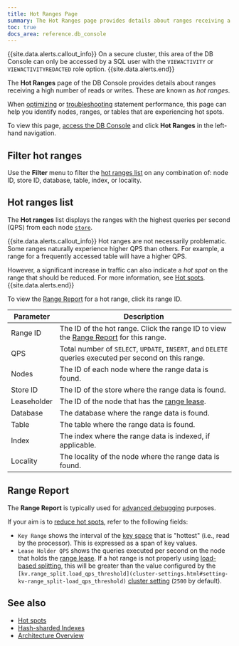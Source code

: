 ```yaml
---
title: Hot Ranges Page
summary: The Hot Ranges page provides details about ranges receiving a high number of reads or writes.
toc: true
docs_area: reference.db_console
---
```


{{site.data.alerts.callout_info}}
On a secure cluster, this area of the DB Console can only be accessed by a SQL user with the `VIEWACTIVITY` or `VIEWACTIVITYREDACTED` role option.
{{site.data.alerts.end}}

The **Hot Ranges** page of the DB Console provides details about ranges receiving a high number of reads or writes. These are known as *hot ranges*.

When [optimizing](performance-best-practices-overview.html#hot-spots) or [troubleshooting](query-behavior-troubleshooting.html#single-hot-node) statement performance, this page can help you identify nodes, ranges, or tables that are experiencing hot spots.

To view this page, [access the DB Console](ui-overview.html#db-console-access) and click **Hot Ranges** in the left-hand navigation.

## Filter hot ranges

Use the **Filter** menu to filter the [hot ranges list](#hot-ranges-list) on any combination of: node ID, store ID, database, table, index, or locality.

## Hot ranges list

The **Hot ranges** list displays the ranges with the highest queries per second (QPS) from each node [`store`](architecture/storage-layer.html).

{{site.data.alerts.callout_info}}
Hot ranges are not necessarily problematic. Some ranges naturally experience higher QPS than others. For example, a range for a frequently accessed table will have a higher QPS.

However, a significant increase in traffic can also indicate a *hot spot* on the range that should be reduced. For more information, see [Hot spots](performance-best-practices-overview.html#hot-spots).
{{site.data.alerts.end}}

To view the [Range Report](#range-report) for a hot range, click its range ID.

Parameter | Description
----------|------------
Range ID | The ID of the hot range. Click the range ID to view the [Range Report](#range-report) for this range.
QPS | Total number of `SELECT`, `UPDATE`, `INSERT`, and `DELETE` queries executed per second on this range.
Nodes | The ID of each node where the range data is found.
Store ID | The ID of the store where the range data is found.
Leaseholder | The ID of the node that has the [range lease](architecture/reads-and-writes-overview.html#cockroachdb-architecture-terms).
Database | The database where the range data is found.
Table | The table where the range data is found.
Index | The index where the range data is indexed, if applicable.
Locality | The locality of the node where the range data is found.

## Range Report

The **Range Report** is typically used for [advanced debugging](ui-debug-pages.html#even-more-advanced-debugging) purposes.

If your aim is to [reduce hot spots](performance-best-practices-overview.html#hot-spots), refer to the following fields:

- `Key Range` shows the interval of the [key space](architecture/distribution-layer.html#range-descriptors) that is "hottest" (i.e., read by the processor). This is expressed as a span of key values.
- `Lease Holder QPS` shows the queries executed per second on the node that holds the [range lease](architecture/replication-layer.html#leases). If a hot range is not properly using [load-based splitting](load-based-splitting.html), this will be greater than the value configured by the `[kv.range_split.load_qps_threshold](cluster-settings.html#setting-kv-range_split-load_qps_threshold)` [cluster setting](cluster-settings.html) (`2500` by default).

## See also

- [Hot spots](performance-best-practices-overview.html#hot-spots)
- [Hash-sharded Indexes](hash-sharded-indexes.html)
- [Architecture Overview](architecture/overview.html)